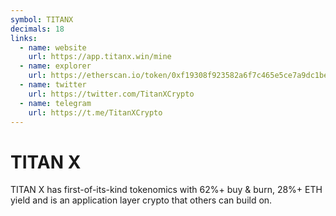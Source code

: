 ```yaml
---
symbol: TITANX
decimals: 18
links:
  - name: website
    url: https://app.titanx.win/mine
  - name: explorer
    url: https://etherscan.io/token/0xf19308f923582a6f7c465e5ce7a9dc1bec6665b1
  - name: twitter
    url: https://twitter.com/TitanXCrypto
  - name: telegram
    url: https://t.me/TitanXCrypto
---
```


# TITAN X

TITAN X has first-of-its-kind tokenomics with 62%+ buy & burn, 28%+ ETH yield and is an application layer crypto that others can build on.
